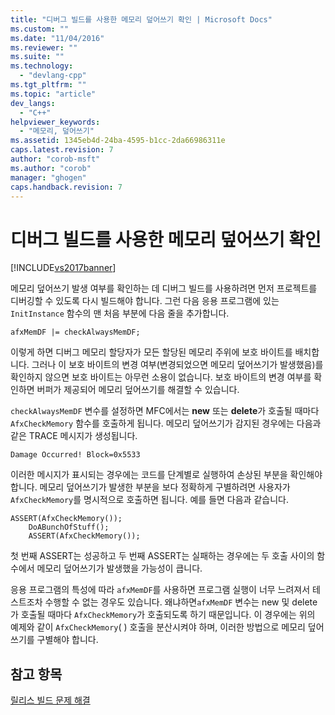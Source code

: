 ```yaml
---
title: "디버그 빌드를 사용한 메모리 덮어쓰기 확인 | Microsoft Docs"
ms.custom: ""
ms.date: "11/04/2016"
ms.reviewer: ""
ms.suite: ""
ms.technology: 
  - "devlang-cpp"
ms.tgt_pltfrm: ""
ms.topic: "article"
dev_langs: 
  - "C++"
helpviewer_keywords: 
  - "메모리, 덮어쓰기"
ms.assetid: 1345eb4d-24ba-4595-b1cc-2da66986311e
caps.latest.revision: 7
author: "corob-msft"
ms.author: "corob"
manager: "ghogen"
caps.handback.revision: 7
---
```

# 디버그 빌드를 사용한 메모리 덮어쓰기 확인
[!INCLUDE[vs2017banner](../../assembler/inline/includes/vs2017banner.md)]

메모리 덮어쓰기 발생 여부를 확인하는 데 디버그 빌드를 사용하려면 먼저 프로젝트를 디버깅할 수 있도록 다시 빌드해야 합니다.  그런 다음 응용 프로그램에 있는 `InitInstance` 함수의 맨 처음 부분에 다음 줄을 추가합니다.  
  
```  
afxMemDF |= checkAlwaysMemDF;  
```  
  
 이렇게 하면 디버그 메모리 할당자가 모든 할당된 메모리 주위에 보호 바이트를 배치합니다.  그러나 이 보호 바이트의 변경 여부\(변경되었으면 메모리 덮어쓰기가 발생했음\)를 확인하지 않으면 보호 바이트는 아무런 소용이 없습니다.  보호 바이트의 변경 여부를 확인하면 버퍼가 제공되어 메모리 덮어쓰기를 해결할 수 있습니다.  
  
 `checkAlwaysMemDF` 변수를 설정하면 MFC에서는 **new** 또는 **delete**가 호출될 때마다 `AfxCheckMemory` 함수를 호출하게 됩니다.  메모리 덮어쓰기가 감지된 경우에는 다음과 같은 TRACE 메시지가 생성됩니다.  
  
```  
Damage Occurred! Block=0x5533  
```  
  
 이러한 메시지가 표시되는 경우에는 코드를 단계별로 실행하여 손상된 부분을 확인해야 합니다.  메모리 덮어쓰기가 발생한 부분을 보다 정확하게 구별하려면 사용자가 `AfxCheckMemory`를 명시적으로 호출하면 됩니다.  예를 들면 다음과 같습니다.  
  
```  
ASSERT(AfxCheckMemory());  
    DoABunchOfStuff();  
    ASSERT(AfxCheckMemory());  
```  
  
 첫 번째 ASSERT는 성공하고 두 번째 ASSERT는 실패하는 경우에는 두 호출 사이의 함수에서 메모리 덮어쓰기가 발생했을 가능성이 큽니다.  
  
 응용 프로그램의 특성에 따라 `afxMemDF`를 사용하면 프로그램 실행이 너무 느려져서 테스트조차 수행할 수 없는 경우도 있습니다.  왜냐하면`afxMemDF` 변수는 new 및 delete가 호출될 때마다 `AfxCheckMemory`가 호출되도록 하기 때문입니다.  이 경우에는 위의 예제와 같이 `AfxCheckMemory`\( \) 호출을 분산시켜야 하며, 이러한 방법으로 메모리 덮어쓰기를 구별해야 합니다.  
  
## 참고 항목  
 [릴리스 빌드 문제 해결](../../build/reference/fixing-release-build-problems.md)